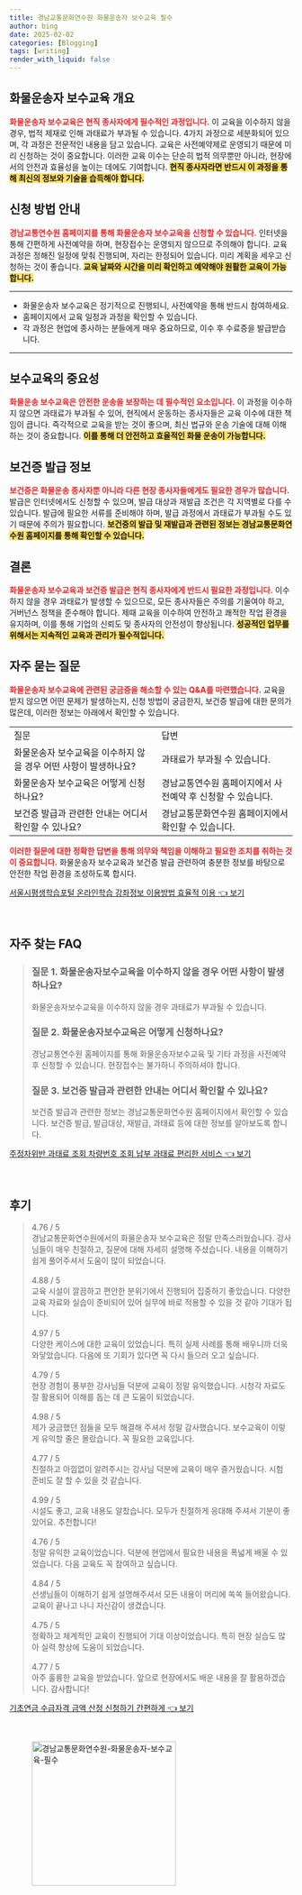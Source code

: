 ```yaml
---
title: 경남교통문화연수원 화물운송자 보수교육 필수
author: bing
date: 2025-02-02
categories: [Blogging]
tags: [writing]
render_with_liquid: false
---
```



<h2 id='화물운송자 보수교육 개요'>화물운송자 보수교육 개요</h2>

<p><b><span style="color: #ee2323;">화물운송자 보수교육은 현직 종사자에게 필수적인 과정입니다.</span></b> 이 교육을 이수하지 않을 경우, 법적 제재로 인해 과태료가 부과될 수 있습니다. 4가지 과정으로 세분화되어 있으며, 각 과정은 전문적인 내용을 담고 있습니다. 교육은 사전예약제로 운영되기 때문에 미리 신청하는 것이 중요합니다. 이러한 교육 이수는 단순히 법적 의무뿐만 아니라, 현장에서의 안전과 효율성을 높이는 데에도 기여합니다. <b><span style="background-color: #ffe066;">현직 종사자라면 반드시 이 과정을 통해 최신의 정보와 기술을 습득해야 합니다.</span></b></p>

<h2 id='신청 방법 안내'>신청 방법 안내</h2>

<p><b><span style="color: #ee2323;">경남교통연수원 홈페이지를 통해 화물운송자 보수교육을 신청할 수 있습니다.</span></b> 인터넷을 통해 간편하게 사전예약을 하며, 현장접수는 운영되지 않으므로 주의해야 합니다. 교육 과정은 정해진 일정에 맞춰 진행되며, 자리는 한정되어 있습니다. 미리 계획을 세우고 신청하는 것이 좋습니다. <b><span style="background-color: #ffe066;">교육 날짜와 시간을 미리 확인하고 예약해야 원활한 교육이 가능합니다.</span></b></p>

<hr />

<ul>
    <li>화물운송자 보수교육은 정기적으로 진행되니, 사전예약을 통해 반드시 참여하세요.</li>
    <li>홈페이지에서 교육 일정과 과정을 확인할 수 있습니다.</li>
    <li>각 과정은 현업에 종사하는 분들에게 매우 중요하므로, 이수 후 수료증을 발급받습니다.</li>
</ul>

<hr />

<h2 id='보수교육의 중요성'>보수교육의 중요성</h2>

<p><b><span style="color: #ee2323;">화물운송 보수교육은 안전한 운송을 보장하는 데 필수적인 요소입니다.</span></b> 이 과정을 이수하지 않으면 과태료가 부과될 수 있어, 현직에서 운동하는 종사자들은 교육 이수에 대한 책임이 큽니다. 즉각적으로 교육을 받는 것이 좋으며, 최신 법규와 운송 기술에 대해 이해하는 것이 중요합니다. <b><span style="background-color: #ffe066;">이를 통해 더 안전하고 효율적인 화물 운송이 가능합니다.</span></b></p>

<h2 id='보건증 발급 정보'>보건증 발급 정보</h2>

<p><b><span style="color: #ee2323;">보건증은 화물운송 종사자뿐 아니라 다른 현장 종사자들에게도 필요한 경우가 많습니다.</span></b> 발급은 인터넷에서도 신청할 수 있으며, 발급 대상과 재발급 조건은 각 지역별로 다를 수 있습니다. 발급에 필요한 서류를 준비해야 하며, 발급 과정에서 과태료가 부과될 수도 있기 때문에 주의가 필요합니다. <b><span style="background-color: #ffe066;">보건증의 발급 및 재발급과 관련된 정보는 경남교통문화연수원 홈페이지를 통해 확인할 수 있습니다.</span></b></p>

<h2 id='결론'>결론</h2>

<p><b><span style="color: #ee2323;">화물운송자 보수교육과 보건증 발급은 현직 종사자에게 반드시 필요한 과정입니다.</span></b> 이수하지 않을 경우 과태료가 발생할 수 있으므로, 모든 종사자들은 주의를 기울여야 하고, 거버넌스 정책을 준수해야 합니다. 제때 교육을 이수하여 안전하고 쾌적한 작업 환경을 유지하며, 이를 통해 기업의 신뢰도 및 종사자의 안전성이 향상됩니다. <b><span style="background-color: #ffe066;">성공적인 업무를 위해서는 지속적인 교육과 관리가 필수적입니다.</span></b></p>

<h2 id='자주 묻는 질문'>자주 묻는 질문</h2>

<p><b><span style="color: #ee2323;">화물운송자 보수교육에 관련된 궁금증을 해소할 수 있는 Q&A를 마련했습니다.</span></b> 교육을 받지 않으면 어떤 문제가 발생하는지, 신청 방법이 궁금한지, 보건증 발급에 대한 문의가 많은데, 이러한 정보는 아래에서 확인할 수 있습니다.</p>

<table>
    <tr>
        <td>질문</td>
        <td>답변</td>
    </tr>
    <tr>
        <td>화물운송자 보수교육을 이수하지 않을 경우 어떤 사항이 발생하나요?</td>
        <td>과태료가 부과될 수 있습니다.</td>
    </tr>
    <tr>
        <td>화물운송자 보수교육은 어떻게 신청하나요?</td>
        <td>경남교통연수원 홈페이지에서 사전예약 후 신청할 수 있습니다.</td>
    </tr>
    <tr>
        <td>보건증 발급과 관련한 안내는 어디서 확인할 수 있나요?</td>
        <td>경남교통문화연수원 홈페이지에서 확인할 수 있습니다.</td>
    </tr>
</table>

<p><b><span style="color: #ee2323;">이러한 질문에 대한 정확한 답변을 통해 의무와 책임을 이해하고 필요한 조치를 취하는 것이 중요합니다.</span></b> 화물운송자 보수교육과 보건증 발급 관련하여 충분한 정보를 바탕으로 안전한 작업 환경을 조성하도록 합시다.</p>


<p><a class="click-button" title="서울시평생학습포털 온라인학습 강좌정보 이용방법 효율적 이용" href="https://24nara.github.io/posts/%EC%84%9C%EC%9A%B8%EC%8B%9C%ED%8F%89%EC%83%9D%ED%95%99%EC%8A%B5%ED%8F%AC%ED%84%B8-%EC%98%A8%EB%9D%BC%EC%9D%B8%ED%95%99%EC%8A%B5-%EA%B0%95%EC%A2%8C%EC%A0%95%EB%B3%B4-%EC%9D%B4%EC%9A%A9%EB%B0%A9%EB%B2%95-%ED%9A%A8%EC%9C%A8%EC%A0%81-%EC%9D%B4%EC%9A%A9/" rel="dofollow">서울시평생학습포털 온라인학습 강좌정보 이용방법 효율적 이용 👈 보기</a></p><br>
<h2 id='자주_찾는_FAQ'>자주 찾는 FAQ</h2>
<div itemscope="" itemtype="https://schema.org/FAQPage"> 
<blockquote> 
<div itemscope="" itemprop="mainEntity" itemtype="https://schema.org/Question"> 
<h3 itemprop="name">질문 1. 화물운송자보수교육을 이수하지 않을 경우 어떤 사항이 발생하나요?</h3> 
<div itemscope="" itemprop="acceptedAnswer" itemtype="https://schema.org/Answer"> 
<span itemprop="text"> 
<p>화물운송자보수교육을 이수하지 않을 경우 과태료가 부과될 수 있습니다.</p> 
</span> 
</div> 
</div> 
<div itemscope="" itemprop="mainEntity" itemtype="https://schema.org/Question"> 
<h3 itemprop="name">질문 2. 화물운송자보수교육은 어떻게 신청하나요?</h3> 
<div itemscope="" itemprop="acceptedAnswer" itemtype="https://schema.org/Answer"> 
<span itemprop="text"> 
<p>경남교통연수원 홈페이지를 통해 화물운송자보수교육 및 기타 과정을 사전예약 후 신청할 수 있습니다. 현장접수는 불가하니 주의하셔야 합니다.</p> 
</span> 
</div> 
</div> 
<div itemscope="" itemprop="mainEntity" itemtype="https://schema.org/Question"> 
<h3 itemprop="name">질문 3. 보건증 발급과 관련한 안내는 어디서 확인할 수 있나요?</h3> 
<div itemscope="" itemprop="acceptedAnswer" itemtype="https://schema.org/Answer"> 
<span itemprop="text"> 
<p>보건증 발급과 관련한 정보는 경남교통문화연수원 홈페이지에서 확인할 수 있습니다. 보건증 발급, 발급대상, 재발급, 과태료 등에 대한 정보를 알아보도록 합니다.</p> 
</span> 
</div> 
</div> 
</blockquote> 
</div>
<p><a class="click-button" title="주정차위반 과태료 조회 차량번호 조회 납부 과태료 편리한 서비스" href="https://24nara.github.io/posts/%EC%A3%BC%EC%A0%95%EC%B0%A8%EC%9C%84%EB%B0%98-%EA%B3%BC%ED%83%9C%EB%A3%8C-%EC%A1%B0%ED%9A%8C-%EC%B0%A8%EB%9F%89%EB%B2%88%ED%98%B8-%EC%A1%B0%ED%9A%8C-%EB%82%A9%EB%B6%80-%EA%B3%BC%ED%83%9C%EB%A3%8C-%ED%8E%B8%EB%A6%AC%ED%95%9C-%EC%84%9C%EB%B9%84%EC%8A%A4/" rel="dofollow">주정차위반 과태료 조회 차량번호 조회 납부 과태료 편리한 서비스 👈 보기</a></p><br>
<h2 id='후기'>후기</h2>
<div itemscope itemtype="https://schema.org/Product">
  <blockquote>
  <div itemprop="review" itemscope itemtype="https://schema.org/Review">
      <div itemprop="reviewRating" itemscope itemtype="https://schema.org/Rating"> <span itemprop="ratingValue">4.76</span> / <span itemprop="bestRating">5</span> </div>
      <span itemprop="reviewBody">경남교통문화연수원에서의 화물운송자 보수교육은 정말 만족스러웠습니다. 강사님들이 매우 친절하고, 질문에 대해 자세히 설명해 주셨습니다. 내용을 이해하기 쉽게 풀어주셔서 도움이 많이 되었습니다.</span>
  </div>
  <br>
  <div itemprop="review" itemscope itemtype="https://schema.org/Review">
      <div itemprop="reviewRating" itemscope itemtype="https://schema.org/Rating"> <span itemprop="ratingValue">4.88</span> / <span itemprop="bestRating">5</span> </div>
      <span itemprop="reviewBody">교육 시설이 깔끔하고 편안한 분위기에서 진행되어 집중하기 좋았습니다. 다양한 교육 자료와 실습이 준비되어 있어 실무에 바로 적용할 수 있을 것 같아 기대가 됩니다.</span>
  </div>
  <br>
  <div itemprop="review" itemscope itemtype="https://schema.org/Review">
      <div itemprop="reviewRating" itemscope itemtype="https://schema.org/Rating"> <span itemprop="ratingValue">4.97</span> / <span itemprop="bestRating">5</span> </div>
      <span itemprop="reviewBody">다양한 케이스에 대한 교육이 있었습니다. 특히 실제 사례를 통해 배우니까 더욱 와닿았습니다. 다음에 또 기회가 있다면 꼭 다시 들으러 오고 싶습니다.</span>
  </div>
  <br>
  <div itemprop="review" itemscope itemtype="https://schema.org/Review">
      <div itemprop="reviewRating" itemscope itemtype="https://schema.org/Rating"> <span itemprop="ratingValue">4.79</span> / <span itemprop="bestRating">5</span> </div>
      <span itemprop="reviewBody">현장 경험이 풍부한 강사님들 덕분에 교육이 정말 유익했습니다. 시청각 자료도 잘 활용되어 이해를 돕는 데 큰 도움이 되었습니다.</span>
  </div>
  <br>
  <div itemprop="review" itemscope itemtype="https://schema.org/Review">
      <div itemprop="reviewRating" itemscope itemtype="https://schema.org/Rating"> <span itemprop="ratingValue">4.98</span> / <span itemprop="bestRating">5</span> </div>
      <span itemprop="reviewBody">제가 궁금했던 점들을 모두 해결해 주셔서 정말 감사했습니다. 보수교육이 이렇게 유익할 줄은 몰랐습니다. 꼭 필요한 교육입니다.</span>
  </div>
  <br>
  <div itemprop="review" itemscope itemtype="https://schema.org/Review">
      <div itemprop="reviewRating" itemscope itemtype="https://schema.org/Rating"> <span itemprop="ratingValue">4.77</span> / <span itemprop="bestRating">5</span> </div>
      <span itemprop="reviewBody">친절하고 아낌없이 알려주시는 강사님 덕분에 교육이 매우 즐거웠습니다. 시험 준비도 잘 할 수 있을 것 같습니다.</span>
  </div>
  <br>
  <div itemprop="review" itemscope itemtype="https://schema.org/Review">
      <div itemprop="reviewRating" itemscope itemtype="https://schema.org/Rating"> <span itemprop="ratingValue">4.99</span> / <span itemprop="bestRating">5</span> </div>
      <span itemprop="reviewBody">시설도 좋고, 교육 내용도 알찼습니다. 모두가 친절하게 응대해 주셔서 기분이 좋았어요. 추천합니다!</span>
  </div>
  <br>
  <div itemprop="review" itemscope itemtype="https://schema.org/Review">
      <div itemprop="reviewRating" itemscope itemtype="https://schema.org/Rating"> <span itemprop="ratingValue">4.76</span> / <span itemprop="bestRating">5</span> </div>
      <span itemprop="reviewBody">정말 유익한 교육이었습니다. 덕분에 현업에서 필요한 내용을 폭넓게 배울 수 있었습니다. 다음 교육도 꼭 참여하고 싶습니다.</span>
  </div>
  <br>
  <div itemprop="review" itemscope itemtype="https://schema.org/Review">
      <div itemprop="reviewRating" itemscope itemtype="https://schema.org/Rating"> <span itemprop="ratingValue">4.84</span> / <span itemprop="bestRating">5</span> </div>
      <span itemprop="reviewBody">선생님들이 이해하기 쉽게 설명해주셔서 모든 내용이 머리에 쏙쏙 들어왔습니다. 교육이 끝나고 나니 자신감이 생겼습니다.</span>
  </div>
  <br>
  <div itemprop="review" itemscope itemtype="https://schema.org/Review">
      <div itemprop="reviewRating" itemscope itemtype="https://schema.org/Rating"> <span itemprop="ratingValue">4.75</span> / <span itemprop="bestRating">5</span> </div>
      <span itemprop="reviewBody">정확하고 체계적인 교육이 진행되어 기대 이상이었습니다. 특히 현장 실습도 많아 실력 향상에 도움이 되었습니다.</span>
  </div>
  <br>
  <div itemprop="review" itemscope itemtype="https://schema.org/Review">
      <div itemprop="reviewRating" itemscope itemtype="https://schema.org/Rating"> <span itemprop="ratingValue">4.77</span> / <span itemprop="bestRating">5</span> </div>
      <span itemprop="reviewBody">아주 훌륭한 교육을 받았습니다. 앞으로 현장에서도 배운 내용을 잘 활용하겠습니다. 감사합니다!</span>
  </div>
  </blockquote>
</div>
<p><a class="click-button" title="기초연금 수급자격 금액 산정 신청하기 간편하게" href="https://24nara.github.io/posts/%EA%B8%B0%EC%B4%88%EC%97%B0%EA%B8%88-%EC%88%98%EA%B8%89%EC%9E%90%EA%B2%A9-%EA%B8%88%EC%95%A1-%EC%82%B0%EC%A0%95-%EC%8B%A0%EC%B2%AD%ED%95%98%EA%B8%B0-%EA%B0%84%ED%8E%B8%ED%95%98%EA%B2%8C/" rel="dofollow">기초연금 수급자격 금액 산정 신청하기 간편하게 👈 보기</a></p><br>
<figure class="image"><img src="https://24nara.github.io/assets/img/thumbnail/경남교통문화연수원-화물운송자-보수교육-필수.webp" alt="경남교통문화연수원-화물운송자-보수교육-필수" width="256" height="256"></figure>